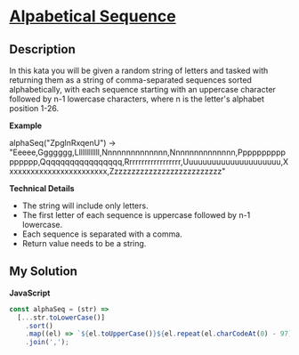 # [Alpabetical Sequence](https://www.codewars.com/kata/5bd00c99dbc73908bb00057a)

## Description

In this kata you will be given a random string of letters and tasked with returning them as a string of comma-separated sequences sorted alphabetically, with each sequence starting with an uppercase character followed by n-1 lowercase characters, where n is the letter's alphabet position 1-26.

**Example**

alphaSeq("ZpglnRxqenU") -> "Eeeee,Ggggggg,Llllllllllll,Nnnnnnnnnnnnnn,Nnnnnnnnnnnnnn,Pppppppppppppppp,Qqqqqqqqqqqqqqqqq,Rrrrrrrrrrrrrrrrrr,Uuuuuuuuuuuuuuuuuuuuu,Xxxxxxxxxxxxxxxxxxxxxxxx,Zzzzzzzzzzzzzzzzzzzzzzzzzz"

**Technical Details**

- The string will include only letters.
- The first letter of each sequence is uppercase followed by n-1 lowercase.
- Each sequence is separated with a comma.
- Return value needs to be a string.

## My Solution

**JavaScript**

```js
const alphaSeq = (str) =>
  [...str.toLowerCase()]
    .sort()
    .map((el) => `${el.toUpperCase()}${el.repeat(el.charCodeAt(0) - 97)}`)
    .join(',');
```
